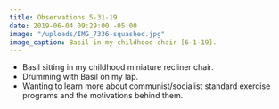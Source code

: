 ```yaml
---
title: Observations 5-31-19
date: 2019-06-04 09:29:00 -05:00
image: "/uploads/IMG_7336-squashed.jpg"
image_caption: Basil in my childhood chair [6-1-19].
---
```


- Basil sitting in my childhood miniature recliner chair.
- Drumming with Basil on my lap.
- Wanting to learn more about communist/socialist standard exercise programs and the motivations behind them.
